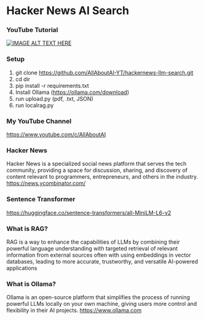 # Hacker News AI Search

### YouTube Tutorial
[![IMAGE ALT TEXT HERE](https://img.youtube.com/vi/id/0.jpg)](https://www.youtube.com/watch?v=id)

### Setup
1. git clone https://github.com/AllAboutAI-YT/hackernews-llm-search.git
2. cd dir
3. pip install -r requirements.txt
4. Install Ollama (https://ollama.com/download)
5. run upload.py (pdf, .txt, JSON)
6. run localrag.py
   
### My YouTube Channel
https://www.youtube.com/c/AllAboutAI

### Hacker News
Hacker News is a specialized social news platform that serves the tech community, providing a space for discussion, sharing, and discovery of content relevant to programmers, entrepreneurs, and others in the industry.
https://news.ycombinator.com/

### Sentence Transformer
https://huggingface.co/sentence-transformers/all-MiniLM-L6-v2

### What is RAG?
RAG is a way to enhance the capabilities of LLMs by combining their powerful language understanding with targeted retrieval of relevant information from external sources often with using embeddings in vector databases, leading to more accurate, trustworthy, and versatile AI-powered applications

### What is Ollama?
Ollama is an open-source platform that simplifies the process of running powerful LLMs locally on your own machine, giving users more control and flexibility in their AI projects. https://www.ollama.com
